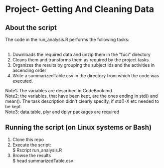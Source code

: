 # Project- Getting And Cleaning Data


## About the script
The code in the run_analysis.R performs the following tasks: <br> <br>
1. Downloads the required data and unzip them in the "fuci" directory <br>
2. Cleans them and transforms them as required by the project tasks. <br>
3. Organizes the results by grouping the subject ids and the activities in ascending order <br>
4. Write a summarizedTable.csv in the directory from which the code was executed.<br>

Note1: The variables are described in CodeBook.md.<br>
Note2: the variables, that have been kept, are the ones ending in std() and mean(). The task description didn't clearly specify, if std()-X etc needed to be kept. <br>
Note3: data.table, plyr and dplyr packages are required


## Running the script (on Linux systems or Bash)

1. Clone this repo
2. Execute the script: <br>
	$ Rscript run_analysis.R
3. Browse the results<br>
	$ head summarizedTable.csv
